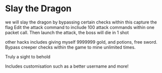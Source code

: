 # Slay the Dragon

we will slay the dragon by bypassing certain checks within this capture the flag
Edit the attack command to incliude 100 attack commands within one packet call.
Then launch the attack, the boss will die in 1 shot

other hacks includes giving myself 9999999 gold, and potions, free sword.
Bypass creeper checks within the game to mine unlimited times.

Truly a sight to behold

Includes customisation such as a better username and more!
